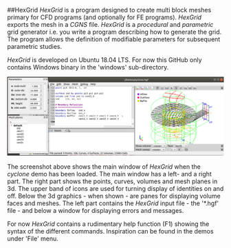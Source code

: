 ##HexGrid
*HexGrid* is a program designed to create multi block meshes primary for CFD programs (and optionally for FE programs). *HexGrid* exports the mesh in a *CGNS* file.
*HexGrid* is a *procedural* and *parametric* grid generator i.e. you write a program describing how to generate the grid. The program allows the definition of modifiable parameters for subsequent parametric studies.

*HexGrid* is developed on Ubuntu 18.04 LTS. For now this GitHub only contains Windows binary in the 'windows' sub-directory.

![ ](Doc/HexGrid.png  "ImgDist main window")

The screenshot above shows the main window of *HexGrid* when the *cyclone* demo has been loaded. The main window has a left- and a right part.
The right part shows the points, curves, volumes and mesh planes in 3d. The upper band of icons are used for turning display of identities on and off. Below the 3d graphics - when shown - are panes for displaying volume faces and meshes.
The left part contains the *HexGrid* input file - the '*.hgf' file - and below a window for displaying errors and messages.

For now *HexGrid* contains a rudimentary help function (F1) showing the syntax of the different commands. Inspiration can be found in the demos under 'File' menu.
<!-- [User Guide](indeks.md) -->